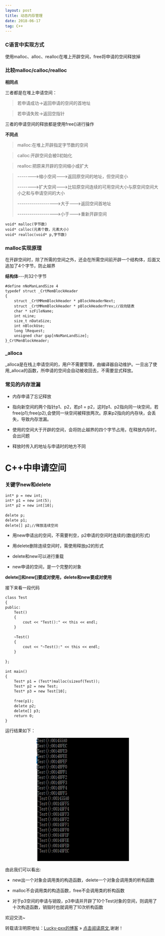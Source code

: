 ```yaml
---
layout: post
title: 动态内存管理
date: 2018-06-17
tag: C++
---  
```


### C语言中实现方式

使用malloc、alloc、realloc在堆上开辟空间，free将申请的空间释放掉 

### 比较malloc/calloc/realloc

**相同点**

三者都是在堆上申请空间：

>若申请成功->返回申请的空间的首地址

>若申请失败->返回空指针

三者的申请空间的释放都是使用free()进行操作

**不同点**

>malloc:在堆上开辟指定字节数的空间

>calloc:开辟空间会被0初始化

>realloc:把原来开辟的空间缩小或扩大

>-------->缩小空间--->返回原空间的地址，但空间变小
>    
>-------->扩大空间--->比较原空间连续的可用空间大小与原空间空间大小之和与申请空间的大小
>
>------------------->大于--->返回空间首地址
>
>------------------->小于--->重新开辟空间

	void* malloc(字节数)
	void* calloc(元素个数，元素大小)
	void* realloc(void* p,字节数)

### malloc实现原理

在开辟空间时，除了所需的空间之外，还会在所需空间前开辟一个结构体，后面又追加了4个字节，防止越界

**结构体**---共32个字节

    #define nNoManLandSize 4
    typedef struct _CrtMemBlockHeader
    {
    	struct _CrtMMemBlockHeader * pBlockHeaderNext;
    	struct _CrtMMemBlockHeader * pBlockHeaderPrev;//双向链表
    	char * szFileName;
    	int nLine;
    	size_t nDataSize;
    	int nBlockUse;
    	long lRequest;
    	unsigned char gap[nNoManLandSize];
    }_CrtMenBlockHeader;

### _alloca

_alloca是在栈上申请空间的，用户不需要管理，由编译器自动维护。一旦出了使用_alloca的函数，所申请的空间会自动被收回去，不需要显式释放。

### 常见的内存泄漏

- 内存申请了忘记释放

- 指向新空间的两个指针p1、p2，若p1 = p2，这时p1、p2指向同一块空间，若free(p1);free(p2),会使同一块空间被释放两次。原来p2指向的内存块，会丢失，导致内存泄漏。

- 使用的空间大于开辟的空间，会将防止越界的四个字节占用，在释放内存时，会出问题

- 释放时传入的地址与申请时的地方不同

# C++中申请空间

### 关键字new和delete

    int* p = new int;
    int* p1 = new int(5);
    int* p2 = new int[10];
    
    delete p;
    delete p1;
    delete[] p2;//释放连续空间

- 用new申请出的空间，不需要判空，p2申请的空间时连续的(数组的形式)

- 用delete删除连续空间时，需使用释放p2的形式

- delete和new可以进行重载

- new申请的空间，是一个完整的对象

**delete[]和new[]要成对使用，delete和new要成对使用**

接下来看一段代码

    class Test
    {
    public:
    	Test()
    	{
    		cout << "Test():" << this << endl;
    	}
    
    	~Test()
    	{
    		cout << "~Test():" << this << endl;
    	}
    
    };
    
    int main()
    {
    	Test* p1 = (Test*)malloc(sizeof(Test));
    	Test* p2 = new Test;
    	Test* p3 = new Test[10];
    	
    	free(p1);
    	delete p2;
    	delete[] p3;
    	return 0;
    }

运行结果如下：

<div align="center">
	<img src="\images\posts\动态内存开辟\捕获.PNG" height="400" width="300">  
</div>

由此我们可以看出:

- new出一个对象会调用类的构造函数，delete一个对象会调用类的析构函数

- malloc不会调用类的构造函数，free不会调用类的析构函数

- 对于p3空间的申请与销毁，p3申请并开辟了10个Test对象的空间，则调用了十次构造函数，销毁时也就调用了10次析构函数

欢迎交流~

转载请注明原地址：[Lucky-pxx的博客](http://www.bingoxin.top) » [点击阅读原文](http://www.bingoxin.top/2018/08/C++%E9%9D%A2%E8%AF%95%E9%A2%98%E5%B0%8F%E7%BB%93/),谢谢！
